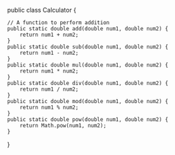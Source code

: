 public class Calculator {

    // A function to perform addition
    public static double add(double num1, double num2) {
        return num1 + num2;
    }
    public static double sub(double num1, double num2) {
        return num1 - num2;
    }
    public static double mul(double num1, double num2) {
        return num1 * num2;
    }
    public static double div(double num1, double num2) {
        return num1 / num2;
    }
    public static double mod(double num1, double num2) {
        return num1 % num2;
    }
    public static double pow(double num1, double num2) {
        return Math.pow(num1, num2);
    }
}


